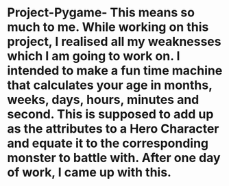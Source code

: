 # Project-Pygame- This means so much to me. While working on this project, I realised all my weaknesses which I am going to work on. I intended to make a fun time machine that calculates your age in months, weeks, days, hours, minutes and second. This is supposed to add up as the attributes to a Hero Character and equate it to the corresponding monster to battle with. After one day of work, I came up with this. 
